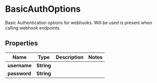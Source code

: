 

# BasicAuthOptions

Basic Authentication options for webhooks. Will be used is present when calling webhook endpoints.

## Properties

| Name | Type | Description | Notes |
|------------ | ------------- | ------------- | -------------|
|**username** | **String** |  |  |
|**password** | **String** |  |  |



